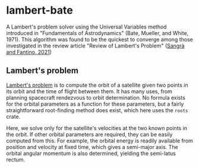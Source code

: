 # lambert-bate

A Lambert's problem solver using the Universal Variables method introduced in "Fundamentals of Astrodynamics" (Bate, Mueller, and White, 1971). This algorithm was found to be the quickest to converge among those investigated in the review article "Review of Lambert's Problem" ([Sangrà and Fantino, 2021](https://arxiv.org/pdf/2104.05283.pdf))

## Lambert's problem

[Lambert's problem](https://en.wikipedia.org/wiki/Lambert%27s_problem) is to compute the orbit of a satellite given two points in its orbit and the time of flight between them. It has many uses, from planning spacecraft rendezvous to orbit determination. No formula exists for the orbital parameters as a function for these parameters, but a fairly straightforward root-finding method does exist, which here uses the `roots` crate.

Here, we solve only for the satellite's velocities at the two known points in the orbit. If other orbital parameters are required, they can be easily computed from this. For example, the orbital energy is readily available from position and velocity at fixed time, which gives a semi-major axis. The orbital angular momentum is also determined, yielding the semi-latus rectum.